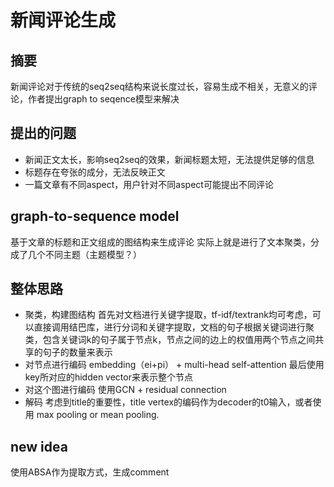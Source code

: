 # 新闻评论生成

## 摘要

新闻评论对于传统的seq2seq结构来说长度过长，容易生成不相关，无意义的评论，作者提出graph to seqence模型来解决

## 提出的问题

- 新闻正文太长，影响seq2seq的效果，新闻标题太短，无法提供足够的信息
- 标题存在夸张的成分，无法反映正文
- 一篇文章有不同aspect，用户针对不同aspect可能提出不同评论

## graph-to-sequence model

基于文章的标题和正文组成的图结构来生成评论
实际上就是进行了文本聚类，分成了几个不同主题（主题模型？）

## 整体思路

- 聚类，构建图结构
首先对文档进行关键字提取，tf-idf/textrank均可考虑，可以直接调用结巴库，进行分词和关键字提取，文档的句子根据关键词进行聚类，包含关键词k的句子属于节点k，节点之间的边上的权值用两个节点之间共享的句子的数量来表示
- 对节点进行编码
embedding（ei+pi） + multi-head self-attention
最后使用key所对应的hidden vector来表示整个节点
- 对这个图进行编码
使用GCN + residual connection
- 解码
考虑到title的重要性，title vertex的编码作为decoder的t0输入，或者使用 max pooling or mean pooling.


## new idea

使用ABSA作为提取方式，生成comment
